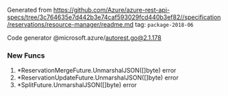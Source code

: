 Generated from https://github.com/Azure/azure-rest-api-specs/tree/3c764635e7d442b3e74caf593029fcd440b3ef82//specification/reservations/resource-manager/readme.md tag: `package-2018-06`

Code generator @microsoft.azure/autorest.go@2.1.178


### New Funcs

1. *ReservationMergeFuture.UnmarshalJSON([]byte) error
1. *ReservationUpdateFuture.UnmarshalJSON([]byte) error
1. *SplitFuture.UnmarshalJSON([]byte) error
